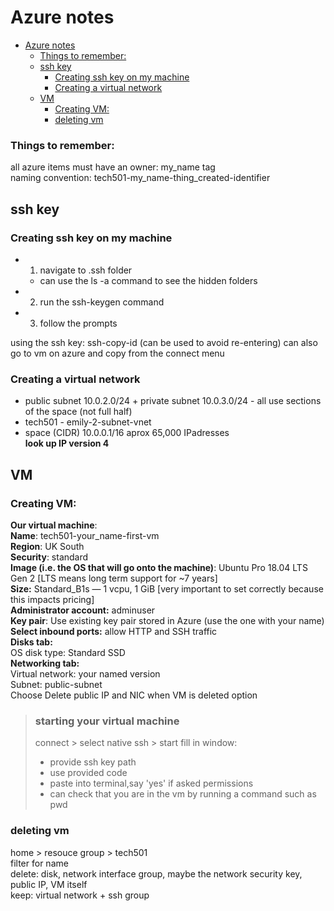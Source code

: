 # Azure notes 


- [Azure notes](#azure-notes)
    - [Things to remember:](#things-to-remember)
  - [ssh key](#ssh-key)
    - [Creating ssh key on my machine](#creating-ssh-key-on-my-machine)
    - [Creating a virtual network](#creating-a-virtual-network)
  - [VM](#vm)
    - [Creating VM:](#creating-vm)
    - [deleting vm](#deleting-vm)


### Things to remember: 
all azure items must have an owner: my_name tag <br>
naming convention: tech501-my_name-thing_created-identifier

## ssh key 
### Creating ssh key on my machine
* 1. navigate to .ssh folder 
  * can use the ls -a command to see the hidden folders 
* 2. run the ssh-keygen command 
* 3. follow the prompts 

using the ssh key: 
ssh-copy-id (can be used to avoid re-entering)
can also go to vm on azure and copy from the connect menu 


### Creating a virtual network 

* public subnet 10.0.2.0/24 + private subnet 10.0.3.0/24 - all use sections of the space (not full half)
* tech501 - emily-2-subnet-vnet 
* space (CIDR) 10.0.0.1/16 aprox 65,000 IPadresses 
  <br>
**look up IP version 4** 

## VM 
### Creating VM: 

**Our virtual machine**: <br>
**Name**: tech501-your_name-first-vm <br>
**Region**: UK South <br>
**Security**: standard <br>
**Image (i.e. the OS that will go onto the machine)**: Ubuntu Pro 18.04 LTS Gen 2 [LTS means long term support for ~7 years] <br>
**Size:** Standard_B1s — 1 vcpu, 1 GiB [very important to set correctly because this impacts pricing] <br>
**Administrator account:** adminuser <br>
**Key pair**: Use existing key pair stored in Azure (use the one with your name) <br>
**Select inbound ports:** allow HTTP and SSH traffic <br>
**Disks tab:** <br>
  OS disk type: Standard SSD <br>
**Networking tab:**<br>
  Virtual network: your named version <br>
  Subnet: public-subnet <br>
  Choose Delete public IP and NIC when VM is deleted option <br>

> ### starting your virtual machine 
> connect > select native ssh > start 
> fill in window: 
> - provide ssh key path 
> - use provided code 
> - paste into terminal,say 'yes' if asked permissions 
> - can check that you are in the vm by running a command such as pwd 

### deleting vm 

home > resouce group > tech501 <br>
filter for name <br>
delete: disk, network interface group, maybe the network security key, public IP, VM itself <br>
keep: virtual network + ssh group <br>


